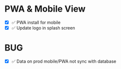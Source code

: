 # PWA & Mobile View
- [x] ✅ PWA install for mobile
- [x] ✅ Update logo in splash screen

# BUG
- [x] ✅ Data on prod mobile/PWA not sync with database